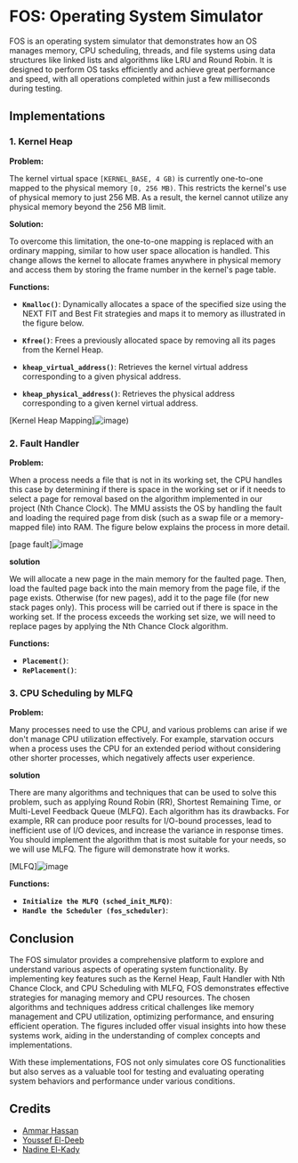 # FOS: Operating System Simulator

FOS is an operating system simulator that demonstrates how an OS manages memory, CPU scheduling, threads, and file systems using data structures like linked lists and algorithms like LRU and Round Robin. It is designed to perform OS tasks efficiently and achieve great performance and speed, with all operations completed within just a few milliseconds during testing.

## Implementations

### 1. Kernel Heap

**Problem:**

The kernel virtual space `[KERNEL_BASE, 4 GB)` is currently one-to-one mapped to the physical memory `[0, 256 MB)`. This restricts the kernel's use of physical memory to just 256 MB. As a result, the kernel cannot utilize any physical memory beyond the 256 MB limit.

**Solution:**

To overcome this limitation, the one-to-one mapping is replaced with an ordinary mapping, similar to how user space allocation is handled. This change allows the kernel to allocate frames anywhere in physical memory and access them by storing the frame number in the kernel's page table.

**Functions:**

- **`Kmalloc()`**: Dynamically allocates a space of the specified size using the NEXT FIT and Best Fit strategies and maps it to memory as illustrated in the figure below.

- **`Kfree()`**: Frees a previously allocated space by removing all its pages from the Kernel Heap.

- **`kheap_virtual_address()`**: Retrieves the kernel virtual address corresponding to a given physical address.

- **`kheap_physical_address()`**: Retrieves the physical address corresponding to a given kernel virtual address.

[Kernel Heap Mapping]![image](https://github.com/user-attachments/assets/0eb19c74-dc06-47a5-8310-045cb8eb2538))

### 2. Fault Handler

**Problem:**

When a process needs a file that is not in its working set, the CPU handles this case by determining if there is space in the working set or if it needs to select a page for removal based on the algorithm implemented in our project (Nth Chance Clock). The MMU assists the OS by handling the fault and loading the required page from disk (such as a swap file or a memory-mapped file) into RAM. The figure below explains the process in more detail.

[page fault]![image](https://github.com/user-attachments/assets/fd6334ee-a4c0-4d8c-b45c-726e1be11581)

**solution**

We will allocate a new page in the main memory for the faulted page. Then, load the faulted page back into the main memory from the page file, if the page exists. Otherwise (for new pages), add it to the page file (for new stack pages only). This process will be carried out if there is space in the working set. If the process exceeds the working set size, we will need to replace pages by applying the Nth Chance Clock algorithm.

**Functions:**

- **`Placement()`**: 
- **`RePlacement()`**:

### 3. CPU Scheduling by MLFQ

**Problem:**

Many processes need to use the CPU, and various problems can arise if we don't manage CPU utilization effectively. For example, starvation occurs when a process uses the CPU for an extended period without considering other shorter processes, which negatively affects user experience.

**solution**

There are many algorithms and techniques that can be used to solve this problem, such as applying Round Robin (RR), Shortest Remaining Time, or Multi-Level Feedback Queue (MLFQ). Each algorithm has its drawbacks. For example, RR can produce poor results for I/O-bound processes, lead to inefficient use of I/O devices, and increase the variance in response times. You should implement the algorithm that is most suitable for your needs, so we will use MLFQ. The figure will demonstrate how it works.

[MLFQ]![image](https://github.com/user-attachments/assets/a11b33a4-044e-49e6-9f3b-f30d368d8902)

**Functions:**

- **`Initialize the MLFQ (sched_init_MLFQ)`**: 
- **`Handle the Scheduler (fos_scheduler)`**:

## Conclusion

The FOS simulator provides a comprehensive platform to explore and understand various aspects of operating system functionality. By implementing key features such as the Kernel Heap, Fault Handler with Nth Chance Clock, and CPU Scheduling with MLFQ, FOS demonstrates effective strategies for managing memory and CPU resources. The chosen algorithms and techniques address critical challenges like memory management and CPU utilization, optimizing performance, and ensuring efficient operation. The figures included offer visual insights into how these systems work, aiding in the understanding of complex concepts and implementations.

With these implementations, FOS not only simulates core OS functionalities but also serves as a valuable tool for testing and evaluating operating system behaviors and performance under various conditions.

## Credits
- [Ammar Hassan](https://www.linkedin.com/in/ammar-hassan-5a16551a1/)
- [Youssef El-Deeb](https://www.linkedin.com/in/youssef-eldeeb-1a4269253/)
- [Nadine El-Kady](https://www.linkedin.com/in/nadine-elkady-4b45792b1/)

